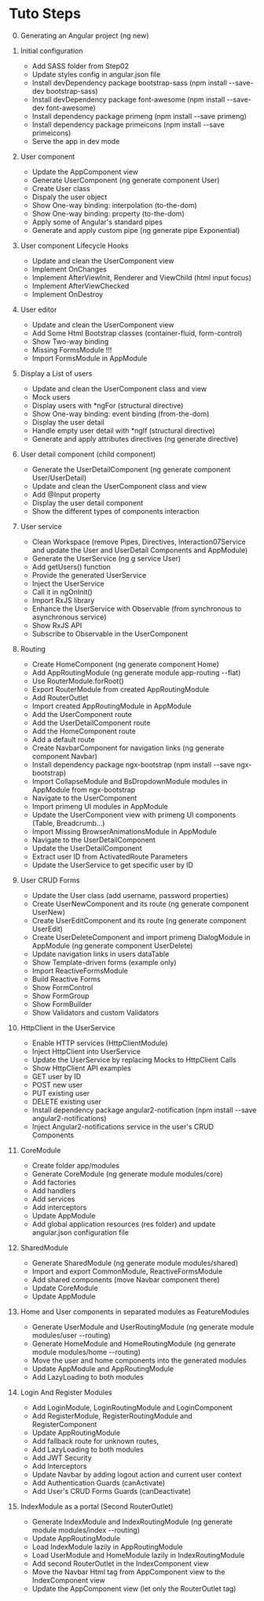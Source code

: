 # Tuto Steps

00. Generating  an Angular project (ng new)

01. Initial configuration 
    - Add SASS folder from Step02
    - Update styles config in angular.json file
    - Install devDependency package bootstrap-sass (npm install --save-dev bootstrap-sass)
    - Install devDependency package font-awesome (npm install --save-dev font-awesome)
    - Install dependency package primeng (npm install --save primeng)
    - Install dependency package primeicons (npm install --save primeicons)
    - Serve the app in dev mode

02. User component
    - Update the AppComponent view
    - Generate UserComponent (ng generate component User)
    - Create User class
    - Dispaly the user object
    - Show One-way binding: interpolation (to-the-dom)
    - Show One-way binding: property (to-the-dom)
    - Apply some of Angular's standard pipes
    - Generate and apply custom pipe (ng generate pipe Exponential)

03. User component Lifecycle Hooks
    - Update and clean the UserComponent view
    - Implement OnChanges
    - Implement AfterViewInit, Renderer and ViewChild (html input focus)
    - Implement AfterViewChecked
    - Implement OnDestroy

04. User editor
    - Update and clean the UserComponent view
    - Add Some Html Bootstrap classes (container-fluid, form-control)
    - Show Two-way binding
    - Missing FormsModule !!!
    - Import FormsModule in AppModule

05. Display a List of users
    - Update and clean the UserComponent class and view
    - Mock users
    - Display users with *ngFor (structural directive)
    - Show One-way binding: event binding (from-the-dom)
    - Display the user detail
    - Handle empty user detail with *ngIf (structural directive)
    - Generate and apply attributes directives (ng generate directive)

06. User detail component (child component)
    - Generate the UserDetailComponent (ng generate component User/UserDetail)
    - Update and clean the UserComponent class and view
    - Add @Input property
    - Display the user detail component
    - Show the different types of components interaction

07. User service
    - Clean Workspace (remove Pipes, Directives, Interaction07Service and update the User and UserDetail Components and AppModule)
    - Generate the UserService (ng g service User)
    - Add getUsers() function
    - Provide the generated UserService
    - Inject the UserService
    - Call it in ngOnInit()
    - Import RxJS library
    - Enhance the UserService with Observable (from synchronous to asynchronous service)
    - Show RxJS API
    - Subscribe to Observable in the UserComponent

08. Routing
    - Create HomeComponent (ng generate component Home)
    - Add AppRoutingModule (ng generate module app-routing --flat)
    - Use RouterModule.forRoot()
    - Export RouterModule from created AppRoutingModule
    - Add RouterOutlet
    - Import created AppRoutingModule in AppModule
    - Add the UserComponent route
    - Add the UserDetailComponent route
    - Add the HomeComponent route
    - Add a default route
    - Create NavbarComponent for navigation links (ng generate component Navbar)
    - Install dependency package ngx-bootstrap (npm install --save ngx-bootstrap)
    - Import CollapseModule and BsDropdownModule modules in AppModule from ngx-bootstrap
    - Navigate to the UserComponent
    - Import primeng UI modules in AppModule
    - Update the UserComponent view with primeng UI components (Table, Breadcrumb...)
    - Import Missing BrowserAnimationsModule in AppModule
    - Navigate to the UserDetailComponent
    - Update the UserDetailComponent
    - Extract user ID from ActivatedRoute Parameters
    - Update the UserService to get specific user by ID

09. User CRUD Forms
    - Update the User class (add username, password properties) 
    - Create UserNewComponent and its route (ng generate component UserNew)
    - Create UserEditComponent and its route (ng generate component UserEdit)
    - Create UserDeleteComponent and import primeng DialogModule in AppModule (ng generate component UserDelete)
    - Update navigation links in users dataTable
    - Show Template-driven forms (example only)
    - Import ReactiveFormsModule
    - Build Reactive Forms
    - Show FormControl
    - Show FormGroup
    - Show FormBuilder
    - Show Validators and custom Validators

10. HttpClient in the UserService
    - Enable HTTP services (HttpClientModule)
    - Inject HttpClient into UserService
    - Update the UserService by replacing Mocks to HttpClient Calls
    - Show HttpClient API examples
    - GET user by ID
    - POST new user
    - PUT existing user
    - DELETE existing user
    - Install dependency package angular2-notification (npm install --save angular2-notifications)
    - Inject Angular2-notifications service in the user's CRUD Components

11. CoreModule
    - Create folder app/modules
    - Generate CoreModule (ng generate module modules/core)
    - Add factories
    - Add handlers
    - Add services
    - Add interceptors
    - Update AppModule
    - Add global application resources (res folder) and update angular.json configuration file

12. SharedModule
    - Generate SharedModule (ng generate module modules/shared)
    - Import and export CommonModule, ReactiveFormsModule
    - Add shared components (move Navbar component there)
    - Update CoreModule
    - Update AppModule

13. Home and User components in separated modules as FeatureModules
    - Generate UserModule and UserRoutingModule (ng generate module modules/user --routing)
    - Generate HomeModule and HomeRoutingModule (ng generate module modules/home --routing)
    - Move the user and home components into the generated modules
    - Update AppModule and AppRoutingModule
    - Add LazyLoading to both modules

14. Login And Register Modules
    - Add LoginModule, LoginRoutingModule and LoginComponent  
    - Add RegisterModule, RegisterRoutingModule and RegisterComponent
    - Update AppRoutingModule
    - Add fallback route for unknown routes,
    - Add LazyLoading to both modules
    - Add JWT Security
    - Add Interceptors
    - Update Navbar by adding logout action and current user context
    - Add Authentication Guards (canActivate)
    - Add User's CRUD Forms Guards (canDeactivate)

15. IndexModule as a portal (Second RouterOutlet)
    - Generate IndexModule and IndexRoutingModule (ng generate module modules/index --routing)
    - Update AppRoutingModule
    - Load IndexModule lazily in AppRoutingModule
    - Load UserModule and HomeModule lazily in IndexRoutingModule
    - Add second RouterOutlet in the IndexComponent view
    - Move the Navbar Html tag from AppComponent view to the IndexComponent view
    - Update the AppComponent view (let only the RouterOutlet tag)